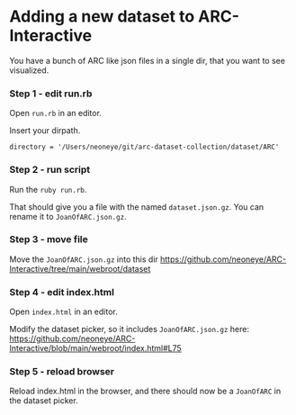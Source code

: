 # Adding a new dataset to ARC-Interactive

You have a bunch of ARC like json files in a single dir, that you want to see visualized.

### Step 1 - edit run.rb

Open `run.rb` in an editor.

Insert your dirpath.
```
directory = '/Users/neoneye/git/arc-dataset-collection/dataset/ARC'
```

### Step 2 - run script

Run the `ruby run.rb`.

That should give you a file with the named `dataset.json.gz`. 
You can rename it to `JoanOfARC.json.gz`.

### Step 3 - move file

Move the `JoanOfARC.json.gz` into this dir
https://github.com/neoneye/ARC-Interactive/tree/main/webroot/dataset

### Step 4 - edit index.html

Open `index.html` in an editor.

Modify the dataset picker, so it includes `JoanOfARC.json.gz` here:
https://github.com/neoneye/ARC-Interactive/blob/main/webroot/index.html#L75

### Step 5 - reload browser

Reload index.html in the browser, and there should now be a `JoanOfARC` in the dataset picker.
